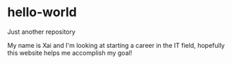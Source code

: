 # hello-world
Just another repository

My name is Xai and I'm looking at starting a career in the IT field, hopefully this website helps me accomplish my goal!
